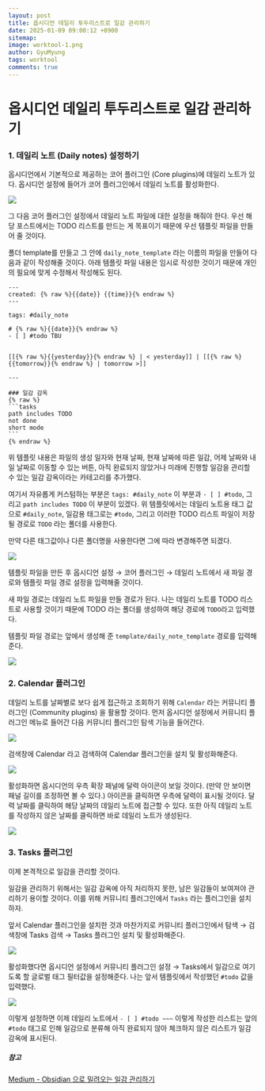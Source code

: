 ```yaml
---
layout:	post
title: 옵시디언 데일리 투두리스트로 일감 관리하기
date: 2025-01-09 09:00:12 +0900
sitemap: 
image: worktool-1.png
author: GyuMyung
tags: worktool
comments: true
---
```


# 옵시디언 데일리 투두리스트로 일감 관리하기
### 1. 데일리 노트 (Daily notes) 설정하기
옵시디언에서 기본적으로 제공하는 코어 플러그인 (Core plugins)에 데일리 노트가 있다. 옵시디언 설정에 들어가 코어 플러그인에서 데일리 노트를 활성화한다.

![](https://github.com/user-attachments/assets/25acf4d5-3f3b-4b23-b597-d568998be75e)

그 다음 코어 플러그인 설정에서 데일리 노트 파일에 대한 설정을 해줘야 한다. 우선 해당 포스트에서는 TODO 리스트를 만드는 게 목표이기 때문에 우선 템플릿 파일을 만들어 줄 것이다.

폴더 template를 만들고 그 안에 `daily_note_template` 라는 이름의 파일을 만들어 다음과 같이 작성해줄 것이다. 아래 템플릿 파일 내용은 임시로 작성한 것이기 때문에 개인의 필요에 맞게 수정해서 작성해도 된다.

`````text
---
created: {% raw %}{{date}} {{time}}{% endraw %}
---

tags: #daily_note

# {% raw %}{{date}}{% endraw %}
- [ ] #todo TBU


[[{% raw %}{{yesterday}}{% endraw %} | < yesterday]] | [[{% raw %}{{tomorrow}}{% endraw %} | tomorrow >]]

---

### 일감 감옥
{% raw %}
```tasks
path includes TODO
not done
short mode
```
{% endraw %}
`````

위 템플릿 내용은 파일의 생성 일자와 현재 날짜, 현재 날짜에 따른 일감, 어제 날짜와 내일 날짜로 이동할 수 있는 버튼, 아직 완료되지 않았거나 미래에 진행할 일감을 관리할 수 있는 일감 감옥이라는 카테고리를 추가했다.

여기서 자유롭게 커스텀하는 부분은 `tags: #daily_note` 이 부분과 `- [ ] #todo`, 그리고 `path includes TODO` 이 부분이 있겠다. 위 템플릿에서는 데일리 노트용 태그 값으로 `#daily_note`, 일감용 태그로는 `#todo`, 그리고 이러한 TODO 리스트 파일이 저장될 경로로 `TODO` 라는 폴더를 사용한다.

만약 다른 태그값이나 다른 폴더명을 사용한다면 그에 따라 변경해주면 되겠다.

![](https://github.com/user-attachments/assets/0498af80-06da-4f76-81fb-92b71a34c198)

템플릿 파일을 만든 후 옵시디언 설정 → 코어 플러그인 → 데일리 노트에서 새 파일 경로와 템플릿 파일 경로 설정을 입력해줄 것이다.

새 파일 경로는 데일리 노트 파일을 만들 경로가 된다. 나는 데일리 노트를 TODO 리스트로 사용할 것이기 때문에 TODO 라는 폴더를 생성하여 해당 경로에 `TODO`라고 입력했다.

템플릿 파일 경로는 앞에서 생성해 준 `template/daily_note_template` 경로를 입력해준다.

![](https://github.com/user-attachments/assets/c2c36e48-9027-4921-87bd-8fec3b52443e)

### 2. Calendar 플러그인
데일리 노트를 날짜별로 보다 쉽게 접근하고 조회하기 위해 `Calendar` 라는 커뮤니티 플러그인 (Community plugins) 을 활용할 것이다. 먼저 옵시디언 설정에서 커뮤니티 플러그인 메뉴로 들어간 다음 커뮤니티 플러그인 탐색 기능을 들어간다.

![](https://github.com/user-attachments/assets/e767060a-bfc1-4c78-9ae4-9fad03571776)

검색창에 Calendar 라고 검색하여 Calendar 플러그인을 설치 및 활성화해준다.

![](https://github.com/user-attachments/assets/75a51e1f-f5cd-4f9d-b4f5-e3b81d1739a8)

활성화하면 옵시디언의 우측 확장 패널에 달력 아이콘이 보일 것이다. (만약 안 보이면 패널 길이를 조정하면 볼 수 있다.) 아이콘을 클릭하면 우측에 달력이 표시될 것이다. 달력 날짜를 클릭하여 해당 날짜의 데일리 노트에 접근할 수 있다. 또한 아직 데일리 노트를 작성하지 않은 날짜를 클릭하면 바로 데일리 노트가 생성된다.

![](https://github.com/user-attachments/assets/e3fa063b-90d0-4502-851a-e3cc64e5bd84)

### 3. Tasks 플러그인

이제 본격적으로 일감을 관리할 것이다.

일감을 관리하기 위해서는 일감 감옥에 아직 처리하지 못한, 남은 일감들이 보여져야 관리하기 용이할 것이다. 이를 위해 커뮤니티 플러그인에서 `Tasks` 라는 플러그인을 설치하자.

앞서 Calendar 플러그인을 설치한 것과 마찬가지로 커뮤니티 플러그인에서 탐색 → 검색창에 Tasks 검색 → Tasks 플러그인 설치 및 활성화해준다.

![](https://github.com/user-attachments/assets/d34913b2-821c-4f3d-8e51-3912e69d25bd)

활성화했다면 옵시디언 설정에서 커뮤니티 플러그인 설정 → Tasks에서 일감으로 여기도록 할 글로벌 태그 필터값을 설정해준다. 나는 앞서 템플릿에서 작성했던 `#todo` 값을 입력했다.

![](https://github.com/user-attachments/assets/89997e4f-1490-4b3d-8896-24fceef1bfa4)

이렇게 설정하면 이제 데일리 노트에서 `- [ ] #todo ~~~` 이렇게 작성한 리스트는 앞의 `#todo` 태그로 인해 일감으로 분류해 아직 완료되지 않아 체크하지 않은 리스트가 일감 감옥에 표시된다.

##### 참고
[Medium - Obsidian 으로 밀려오는 일감 관리하기](https://medium.com/@totuworld/obisidian%EC%9C%BC%EB%A1%9C-%EB%B0%80%EB%A0%A4%EC%98%A4%EB%8A%94-%EC%9D%BC%EA%B0%90-%EA%B4%80%EB%A6%AC%ED%95%98%EA%B8%B0-119b51536e73)
